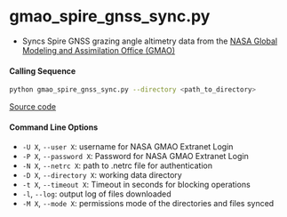 gmao_spire_gnss_sync.py
=======================

- Syncs Spire GNSS grazing angle altimetry data from the [NASA Global Modeling and Assimilation Office (GMAO)](https://gmao.gsfc.nasa.gov)

#### Calling Sequence
```bash
python gmao_spire_gnss_sync.py --directory <path_to_directory>
```
[Source code](https://github.com/tsutterley/Spire-GNSS/blob/main/scripts/gmao_spire_gnss_sync.py)

#### Command Line Options
- `-U X`, `--user X`: username for NASA GMAO Extranet Login
- `-P X`, `--password X`: Password for NASA GMAO Extranet Login
- `-N X`, `--netrc X`: path to .netrc file for authentication
- `-D X`, `--directory X`: working data directory
- `-t X`, `--timeout X`: Timeout in seconds for blocking operations
- `-l`, `--log`: output log of files downloaded
- `-M X`, `--mode X`: permissions mode of the directories and files synced
